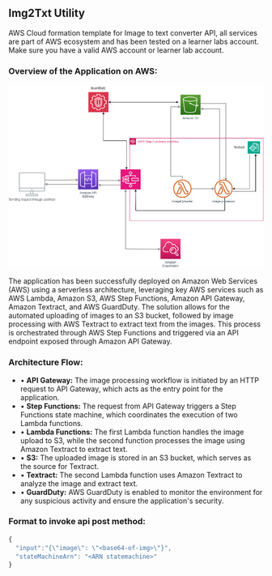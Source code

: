 ## Img2Txt Utility

AWS Cloud formation template for Image to text converter API, all services are part of AWS ecosystem and has been tested on a learner labs account. 
Make sure you have a valid AWS account or learner lab account.

### Overview of the Application on AWS:

![img_5.png](img/architecture.png)

The application has been successfully deployed on Amazon Web Services (AWS) using a serverless architecture, leveraging key AWS services such as AWS Lambda, Amazon S3, AWS Step Functions, Amazon API Gateway, Amazon Textract, and AWS GuardDuty.
The solution allows for the automated uploading of images to an S3 bucket, followed by image processing with AWS Textract to extract text from the images. This process is orchestrated through AWS Step Functions and triggered via an API endpoint exposed through Amazon API Gateway.

### Architecture Flow:

* •	**API Gateway:** The image processing workflow is initiated by an HTTP request to API Gateway, which acts as the entry point for the application.
* •	**Step Functions:** The request from API Gateway triggers a Step Functions state machine, which coordinates the execution of two Lambda functions.
* •	**Lambda Functions:** The first Lambda function handles the image upload to S3, while the second function processes the image using Amazon Textract to extract text.
* •	**S3:** The uploaded image is stored in an S3 bucket, which serves as the source for Textract.
* •	**Textract:** The second Lambda function uses Amazon Textract to analyze the image and extract text.
* •	**GuardDuty:** AWS GuardDuty is enabled to monitor the environment for any suspicious activity and ensure the application's security.

### Format to invoke api post method: 

```javascript
{
  "input":"{\"image\": \"<base64-of-img>\"}",
  "stateMachineArn": "<ARN statemachine>"
}
```


